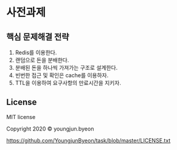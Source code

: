 # 사전과제 


## 핵심 문제해결 전략
1. Redis를 이용한다.
2. 랜덤으로 돈을 분배한다.
3. 분배된 돈을 하나씩 가져가는 구조로 설계한다.
4. 빈번한 접근 및 확인은 cache를 이용하자.
5. TTL을 이용하여 요구사항의 만료시간을 지키자.


## License
MIT license

Copyright 2020 © youngjun.byeon

https://github.com/YoungjunByeon/task/blob/master/LICENSE.txt
